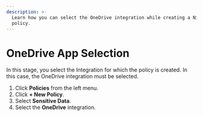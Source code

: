 ```yaml
---
description: >-
  Learn how you can select the OneDrive integration while creating a Nightfall
  policy.
---
```


# OneDrive App Selection

In this stage, you select the Integration for which the policy is created. In this case, the OneDrive integration must be selected.&#x20;

1. Click **Policies** from the left menu.
2. Click **+ New Policy**.
3. Select **Sensitive Data**.
4. Select the **OneDrive** integration.
